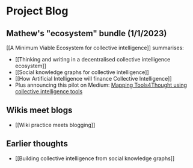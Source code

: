 # Project Blog 

## Mathew's "ecosystem" bundle (1/1/2023)

[[A Minimum Viable Ecosystem for collective intelligence]] summarises:

* [[Thinking and writing in a decentralised collective intelligence ecosystem]]
* [[Social knowledge graphs for collective intelligence]]
* [[How Artificial Intelligence will finance Collective Intelligence]]
* Plus announcing this pilot on Medium: [Mapping Tools4Thought using collective intelligence tools](https://mathewlowry.medium.com/mapping-tools4thought-using-collective-intelligence-tools-9b5cd00a6309)

## Wikis meet blogs

* [[Wiki practice meets blogging]]

## Earlier thoughts

* [[Building collective intelligence from social knowledge graphs]]